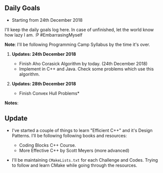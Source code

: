 ## Daily Goals

* Starting from 24th December 2018

I'll keep the daily goals log here. In case of unfinished, let the world know
how lazy I am. :P #EmbarrasingMyself

**Note**: I'll be following Programming Camp Syllabus by the time it's over.

1. **Updates: 24th December 2018**
    * Finish Aho Corasick Algorithm by today. (24th December 2018) 
    * Implement in C++ and Java. Check some problems which use this algorithm.

2. **Updates: 28th December 2018**
    * Finish Convex Hull Problems*

**Notes**:

## Update

- I've started a couple of things to learn "Efficient C++" and it's Design Patterns. I'll be following following books and resources:
    - Coding Blocks C++ Course.
    - More Effective C++ by Scott Meyers (more advanced) 

- I'll be maintaining `CMakeLists.txt` for each Challenge and Codes. Trying to follow and learn CMake while going through the resources.